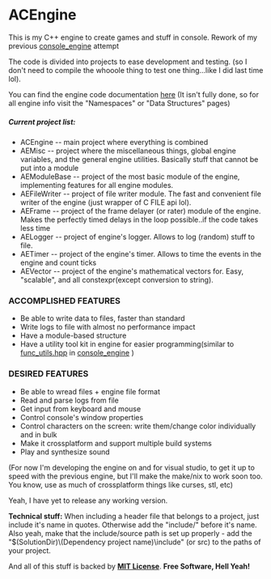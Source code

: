 # ACEngine

This is my C++ engine to create games and stuff in console. Rework of my previous [console_engine](https://github.com/SuperArtyK/console_engine_win32 "console_engine") attempt

The code is divided into projects to ease development and testing. (so I don't need to compile the whooole thing to test one thing...like I did last time lol). 

You can find the engine code documentation [here](https://superartyk.github.io/ACEngine "ACEngine doxygen...docs") 
(It isn't fully done, so for all engine info visit the "Namespaces" or "Data Structures" pages)

##### Current project list:

* ACEngine -- main project where everything is combined
* AEMisc -- project where the miscellaneous things, global engine variables, and the general engine utilities. Basically stuff that cannot be put into a module
* AEModuleBase -- project of the most basic module of the engine, implementing features for all engine modules.
* AEFileWriter -- project of file writer module. The fast and convenient file writer of the engine (just wrapper of C FILE api lol).
* AEFrame -- project of the frame delayer (or rater) module of the engine. Makes the perfectly timed delays in the loop possible..if the code takes less time
* AELogger -- project of engine's logger. Allows to log (random) stuff to file.
* AETimer -- project of the engine's timer. Allows to time the events in the engine and count ticks
* AEVector -- project of the engine's mathematical vectors for. Easy, "scalable", and all constexpr(except conversion to string).

### ACCOMPLISHED FEATURES

* Be able to write data to files, faster than standard
* Write logs to file with almost no performance impact
* Have a module-based structure
* Have a utility tool kit in engine for easier programming(similar to [func_utils.hpp](https://github.com/SuperArtyK/console_engine_win32/blob/dev/include/engine/func_utils.hpp "func_utils.hpp") in [console_engine](https://github.com/SuperArtyK/console_engine_win32 "console_engine") )

### DESIRED FEATURES

* Be able to wread files + engine file format
* Read and parse logs from file
* Get input from keyboard and mouse
* Control console's window properties
* Control characters on the screen: write them/change color individually and in bulk
* Make it crossplatform and support multiple build systems
* Play and synthesize sound

(For now I'm developing the engine on and for visual studio, to get it up to speed with the previous engine, but I'll make the make/nix to work soon too. You know, use as much of crossplatform things like curses, stl, etc)

Yeah, I have yet to release any working version.

**Technical stuff:** When including a header file that belongs to a project, just include it's name in quotes. Otherwise add the "include/" before it's name. Also yeah, make that the include/source path is set up properly - add the "$(SolutionDir)\\(Dependency project name)\include" (or src) to the paths of your project.


And all of this stuff is backed by [**MIT License**](./LICENSE.md "**MIT License**"). **Free Software, Hell Yeah!**

